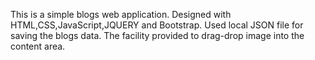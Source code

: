 This is a simple blogs web application. Designed with HTML,CSS,JavaScript,JQUERY and Bootstrap. Used local JSON file for saving the blogs data.
The facility provided to drag-drop image into the content area.
